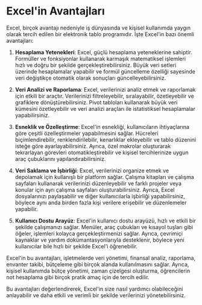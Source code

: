 # Excel'in Avantajları

Excel, birçok avantajı nedeniyle iş dünyasında ve kişisel kullanımda yaygın olarak tercih edilen bir elektronik tablo programıdır. İşte Excel'in bazı önemli avantajları:

1. **Hesaplama Yetenekleri**: Excel, güçlü hesaplama yeteneklerine sahiptir. Formüller ve fonksiyonlar kullanarak karmaşık matematiksel işlemleri hızlı ve doğru bir şekilde gerçekleştirebilirsiniz. Büyük veri setleri üzerinde hesaplamalar yapabilir ve formül güncelleme özelliği sayesinde veri değiştikçe otomatik olarak sonuçları güncelleyebilirsiniz.

2. **Veri Analizi ve Raporlama**: Excel, verilerinizi analiz etmek ve raporlamak için etkili bir araçtır. Verilerinizi filtreleyebilir, sıralayabilir, özetleyebilir ve grafiklere dönüştürebilirsiniz. Pivot tabloları kullanarak büyük veri kümesini özetleyebilir ve veri analizi araçları ile istatistiksel hesaplamalar yapabilirsiniz.

3. **Esneklik ve Özelleştirme**: Excel'in esnekliği, kullanıcıların ihtiyaçlarına göre çeşitli özelleştirmeler yapabilmesini sağlar. Hücreleri biçimlendirebilir, renklendirilebilir, kenarlıklar ekleyebilir ve tablo düzenini isteğe göre ayarlayabilirsiniz. Ayrıca, özel makrolar oluşturarak tekrarlayan görevleri otomatikleştirebilir ve kişisel tercihlerinize uygun araç çubuklarını yapılandırabilirsiniz.

4. **Veri Saklama ve İşbirliği**: Excel, verilerinizi organize etmek ve depolamak için kullanışlı bir platform sağlar. Çalışma kitapları ve çalışma sayfaları kullanarak verilerinizi düzenleyebilir ve farklı projeler veya konular için ayrı çalışma sayfaları oluşturabilirsiniz. Ayrıca, Excel dosyalarınızı paylaşabilir ve diğer kullanıcılarla işbirliği yapabilirsiniz, böylece aynı anda birden fazla kişi verilere erişebilir ve düzenlemeler yapabilir.

5. **Kullanıcı Dostu Arayüz**: Excel'in kullanıcı dostu arayüzü, hızlı ve etkili bir şekilde çalışmanızı sağlar. Menüler, araç çubukları ve kısayol tuşları gibi öğeler, işlemleri kolayca gerçekleştirmenizi sağlar. Ayrıca, çevrimiçi kaynaklar ve yardım dokümantasyonlarıyla desteklenir, böylece yeni kullanıcılar bile hızlı bir şekilde Excel'i öğrenebilir.

Excel'in bu avantajları, işletmelerde veri yönetimi, finansal analiz, raporlama, envanter takibi, bütçeleme gibi birçok alanda kullanılmasını sağlar. Ayrıca, kişisel kullanımda bütçe yönetimi, zaman çizelgesi oluşturma, öğrencilerin not hesaplama gibi birçok pratik amaç için de tercih edilir.

Bu avantajları değerlendirerek, Excel'in size nasıl yardımcı olabileceğini anlayabilir ve daha etkili ve verimli bir şekilde verilerinizi yönetebilirsiniz.